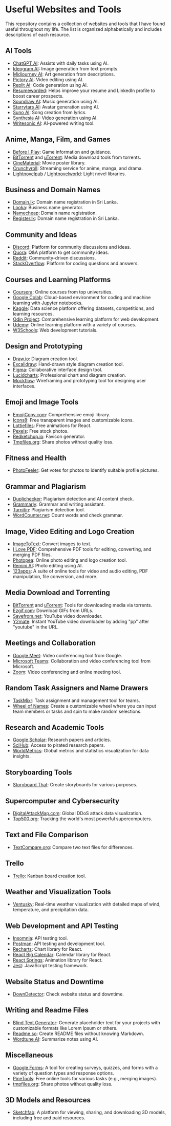 # Useful Websites and Tools

This repository contains a collection of websites and tools that I have found useful throughout my life. The list is organized alphabetically and includes descriptions of each resource.

## AI Tools
- [ChatGPT AI](https://chat.openai.com): Assists with daily tasks using AI.
- [Ideogram AI](https://ideogram.ai): Image generation from text prompts.
- [Midjourney AI](https://www.midjourney.com): Art generation from descriptions.
- [Pictory AI](https://pictory.ai): Video editing using AI.
- [Replit AI](https://replit.com): Code generation using AI.
- [Resumeworded](https://resumeworded.com): Helps improve your resume and LinkedIn profile to boost career prospects.
- [Soundraw AI](https://soundraw.io): Music generation using AI.
- [Starrytars AI](https://starrytars.com): Avatar generation using AI.
- [Suno AI](https://suno.ai): Song creation from lyrics.
- [Synthesia AI](https://www.synthesia.io): Video generation using AI.
- [Writesonic AI](https://writesonic.com): AI-powered writing tool.

## Anime, Manga, Film, and Games
- [Before I Play](https://beforeiplay.com): Game information and guidance.
- [BitTorrent](https://www.bittorrent.com) and [uTorrent](https://www.utorrent.com): Media download tools from torrents.
- [CineMaterial](https://www.cinematerial.com): Movie poster library.
- [Crunchyroll](https://www.crunchyroll.com): Streaming service for anime, manga, and drama.
- [Lightnovelpub](https://www.lightnovelpub.com) / [Lightnovelworld](https://www.lightnovelworld.com): Light novel libraries.

## Business and Domain Names
- [Domain.lk](https://domain.lk): Domain name registration in Sri Lanka.
- [Looka](https://looka.com): Business name generator.
- [Namecheap](https://www.namecheap.com): Domain name registration.
- [Register.lk](https://www.register.lk): Domain name registration in Sri Lanka.

## Community and Ideas
- [Discord](https://discord.com): Platform for community discussions and ideas.
- [Quora](https://www.quora.com): Q&A platform to get community ideas.
- [Reddit](https://www.reddit.com): Community-driven discussions.
- [StackOverflow](https://stackoverflow.com): Platform for coding questions and answers.

## Courses and Learning Platforms
- [Coursera](https://www.coursera.org): Online courses from top universities.
- [Google Colab](https://colab.research.google.com): Cloud-based environment for coding and machine learning with Jupyter notebooks.
- [Kaggle](https://www.kaggle.com): Data science platform offering datasets, competitions, and learning resources.
- [Odin Project](https://www.theodinproject.com): Comprehensive learning platform for web development.
- [Udemy](https://www.udemy.com): Online learning platform with a variety of courses.
- [W3Schools](https://www.w3schools.com): Web development tutorials.

## Design and Prototyping
- [Draw.io](https://draw.io): Diagram creation tool.
- [Excalidraw](https://excalidraw.com): Hand-drawn style diagram creation tool.
- [Figma](https://www.figma.com): Collaborative interface design tool.
- [Lucidcharts](https://www.lucidchart.com): Professional chart and diagram creation.
- [Mockflow](https://www.mockflow.com): Wireframing and prototyping tool for designing user interfaces.

## Emoji and Image Tools
- [EmojiCopy.com](https://www.emojicopy.com): Comprehensive emoji library.
- [Icons8](https://icons8.com): Free transparent images and customizable icons.
- [Lottiefiles](https://lottiefiles.com): Free animations for React.
- [Pexels](https://www.pexels.com): Free stock photos.
- [Redketchup.io](https://redketchup.io): Favicon generator.
- [Tmpfiles.org](https://tmpfiles.org): Share photos without quality loss.

## Fitness and Health
- [PhotoFeeler](https://www.photofeeler.com): Get votes for photos to identify suitable profile pictures.

## Grammar and Plagiarism
- [Duplichecker](https://www.duplichecker.com): Plagiarism detection and AI content check.
- [Grammarly](https://www.grammarly.com): Grammar and writing assistant.
- [Turnitin](https://www.turnitin.com): Plagiarism detection tool.
- [WordCounter.net](https://www.wordcounter.net): Count words and check grammar.

## Image, Video Editing and Logo Creation
- [ImageToText](https://imagetotext.info): Convert images to text.
- [I Love PDF](https://www.ilovepdf.com): Comprehensive PDF tools for editing, converting, and merging PDF files.
- [Photopea](https://www.photopea.com): Online photo editing and logo creation tool.
- [Remini AI](https://www.remini.ai): Photo editing using AI.
- [123apps](https://123apps.com): A suite of online tools for video and audio editing, PDF manipulation, file conversion, and more.

## Media Download and Torrenting
- [BitTorrent](https://www.bittorrent.com) and [uTorrent](https://www.utorrent.com): Tools for downloading media via torrents.
- [Ezgif.com](https://ezgif.com): Download GIFs from URLs.
- [Savefrom.net](https://en.savefrom.net): YouTube video downloader.
- [Y2mate](https://www.y2mate.com): Instant YouTube video downloader by adding "pp" after "youtube" in the URL.

## Meetings and Collaboration
- [Google Meet](https://meet.google.com): Video conferencing tool from Google.
- [Microsoft Teams](https://www.microsoft.com/en-us/microsoft-teams/group-chat-software): Collaboration and video conferencing tool from Microsoft.
- [Zoom](https://zoom.us): Video conferencing and online meeting tool.

## Random Task Assigners and Name Drawers
- [TaskMixr](https://taskmixr.com): Task assignment and management tool for teams.
- [Wheel of Names](https://wheelofnames.com/): Create a customizable wheel where you can input team members or tasks and spin to make random selections.

## Research and Academic Tools
- [Google Scholar](https://scholar.google.com): Research papers and articles.
- [SciHub](https://sci-hub.se): Access to pirated research papers.
- [WorldMetrics](https://worldmetrics.org): Global metrics and statistics visualization for data insights.

## Storyboarding Tools
- [Storyboard That](https://www.storyboardthat.com): Create storyboards for various purposes.

## Supercomputer and Cybersecurity
- [DigitalAttackMap.com](https://www.digitalattackmap.com): Global DDoS attack data visualization.
- [Top500.org](https://www.top500.org): Tracking the world's most powerful supercomputers.

## Text and File Comparison
- [TextCompare.org](https://www.textcompare.org): Compare two text files for differences.

## Trello
- [Trello](https://trello.com): Kanban board creation tool.

## Weather and Visualization Tools
- [Ventusky](https://www.ventusky.com): Real-time weather visualization with detailed maps of wind, temperature, and precipitation data.

## Web Development and API Testing
- [Insomnia](https://insomnia.rest): API testing tool.
- [Postman](https://www.postman.com): API testing and development tool.
- [Recharts](https://recharts.org): Chart library for React.
- [React Big Calendar](https://github.com/jquense/react-big-calendar): Calendar library for React.
- [React Springs](https://www.react-spring.io): Animation library for React.
- [Jest](https://jestjs.io): JavaScript testing framework.

## Website Status and Downtime
- [DownDetector](https://downdetector.com): Check website status and downtime.

## Writing and Readme Files
- [Blind Text Generator](https://www.blindtextgenerator.com): Generate placeholder text for your projects with customizable formats like Lorem Ipsum or others.
- [Readme.so](https://readme.so): Create README files without knowing Markdown.
- [Wordtune AI](https://www.wordtune.com): Summarize notes using AI.

## Miscellaneous
- [Google Forms](https://www.google.com/forms/about/): A tool for creating surveys, quizzes, and forms with a variety of question types and response options.
- [PineTools](https://pinetools.com): Free online tools for various tasks (e.g., merging images).
- [tmpfiles.org](https://tmpfiles.org): Share photos without quality loss.

## 3D Models and Resources
- [Sketchfab](https://sketchfab.com): A platform for viewing, sharing, and downloading 3D models, including free and paid resources.

